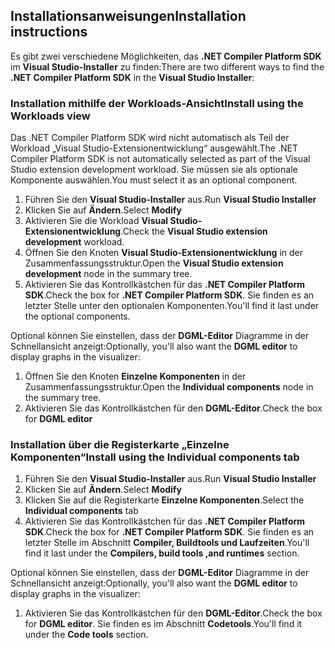 ## <a name="installation-instructions"></a><span data-ttu-id="31f28-101">Installationsanweisungen</span><span class="sxs-lookup"><span data-stu-id="31f28-101">Installation instructions</span></span> 

<span data-ttu-id="31f28-102">Es gibt zwei verschiedene Möglichkeiten, das **.NET Compiler Platform SDK** im **Visual Studio-Installer** zu finden:</span><span class="sxs-lookup"><span data-stu-id="31f28-102">There are two different ways to find the **.NET Compiler Platform SDK** in the **Visual Studio Installer**:</span></span>

### <a name="install-using-the-workloads-view"></a><span data-ttu-id="31f28-103">Installation mithilfe der Workloads-Ansicht</span><span class="sxs-lookup"><span data-stu-id="31f28-103">Install using the Workloads view</span></span>

<span data-ttu-id="31f28-104">Das .NET Compiler Platform SDK wird nicht automatisch als Teil der Workload „Visual Studio-Extensionentwicklung“ ausgewählt.</span><span class="sxs-lookup"><span data-stu-id="31f28-104">The .NET Compiler Platform SDK is not automatically selected as part of the Visual Studio extension development workload.</span></span> <span data-ttu-id="31f28-105">Sie müssen sie als optionale Komponente auswählen.</span><span class="sxs-lookup"><span data-stu-id="31f28-105">You must select it as an optional component.</span></span>

1. <span data-ttu-id="31f28-106">Führen Sie den **Visual Studio-Installer** aus.</span><span class="sxs-lookup"><span data-stu-id="31f28-106">Run **Visual Studio Installer**</span></span> 
1. <span data-ttu-id="31f28-107">Klicken Sie auf **Ändern**.</span><span class="sxs-lookup"><span data-stu-id="31f28-107">Select **Modify**</span></span> 
1. <span data-ttu-id="31f28-108">Aktivieren Sie die Workload **Visual Studio-Extensionentwicklung**.</span><span class="sxs-lookup"><span data-stu-id="31f28-108">Check the **Visual Studio extension development** workload.</span></span>
1. <span data-ttu-id="31f28-109">Öffnen Sie den Knoten **Visual Studio-Extensionentwicklung** in der Zusammenfassungsstruktur.</span><span class="sxs-lookup"><span data-stu-id="31f28-109">Open the **Visual Studio extension development** node in the summary tree.</span></span>
1. <span data-ttu-id="31f28-110">Aktivieren Sie das Kontrollkästchen für das **.NET Compiler Platform SDK**.</span><span class="sxs-lookup"><span data-stu-id="31f28-110">Check the box for **.NET Compiler Platform SDK**.</span></span> <span data-ttu-id="31f28-111">Sie finden es an letzter Stelle unter den optionalen Komponenten.</span><span class="sxs-lookup"><span data-stu-id="31f28-111">You'll find it last under the optional components.</span></span>

<span data-ttu-id="31f28-112">Optional können Sie einstellen, dass der **DGML-Editor** Diagramme in der Schnellansicht anzeigt:</span><span class="sxs-lookup"><span data-stu-id="31f28-112">Optionally, you'll also want the **DGML editor** to display graphs in the visualizer:</span></span>

1. <span data-ttu-id="31f28-113">Öffnen Sie den Knoten **Einzelne Komponenten** in der Zusammenfassungsstruktur.</span><span class="sxs-lookup"><span data-stu-id="31f28-113">Open the **Individual components** node in the summary tree.</span></span>
1. <span data-ttu-id="31f28-114">Aktivieren Sie das Kontrollkästchen für den **DGML-Editor**.</span><span class="sxs-lookup"><span data-stu-id="31f28-114">Check the box for **DGML editor**</span></span>

### <a name="install-using-the-individual-components-tab"></a><span data-ttu-id="31f28-115">Installation über die Registerkarte „Einzelne Komponenten“</span><span class="sxs-lookup"><span data-stu-id="31f28-115">Install using the Individual components tab</span></span>

1. <span data-ttu-id="31f28-116">Führen Sie den **Visual Studio-Installer** aus.</span><span class="sxs-lookup"><span data-stu-id="31f28-116">Run **Visual Studio Installer**</span></span> 
1. <span data-ttu-id="31f28-117">Klicken Sie auf **Ändern**.</span><span class="sxs-lookup"><span data-stu-id="31f28-117">Select **Modify**</span></span> 
1. <span data-ttu-id="31f28-118">Klicken Sie auf die Registerkarte **Einzelne Komponenten**.</span><span class="sxs-lookup"><span data-stu-id="31f28-118">Select the **Individual components** tab</span></span> 
1. <span data-ttu-id="31f28-119">Aktivieren Sie das Kontrollkästchen für das **.NET Compiler Platform SDK**.</span><span class="sxs-lookup"><span data-stu-id="31f28-119">Check the box for **.NET Compiler Platform SDK**.</span></span> <span data-ttu-id="31f28-120">Sie finden es an letzter Stelle im Abschnitt **Compiler, Buildtools und Laufzeiten**.</span><span class="sxs-lookup"><span data-stu-id="31f28-120">You'll find it last under the **Compilers, build tools ,and runtimes** section.</span></span>

<span data-ttu-id="31f28-121">Optional können Sie einstellen, dass der **DGML-Editor** Diagramme in der Schnellansicht anzeigt:</span><span class="sxs-lookup"><span data-stu-id="31f28-121">Optionally, you'll also want the **DGML editor** to display graphs in the visualizer:</span></span>

1. <span data-ttu-id="31f28-122">Aktivieren Sie das Kontrollkästchen für den **DGML-Editor**.</span><span class="sxs-lookup"><span data-stu-id="31f28-122">Check the box for **DGML editor**.</span></span> <span data-ttu-id="31f28-123">Sie finden es im Abschnitt **Codetools**.</span><span class="sxs-lookup"><span data-stu-id="31f28-123">You'll find it under the **Code tools** section.</span></span>
